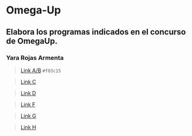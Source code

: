 # Omega-Up
## Elabora los programas indicados en el concurso de OmegaUp.
### Yara Rojas Armenta


>[Link A/B](https://github.com/Taigach080/Omega-Up/pull/1#issue-1358199851) `#f03c15`

>[Link C](https://github.com/Taigach080/Omega-Up/pull/2#issue-1358239944)

>[Link D](https://github.com/Taigach080/Omega-Up/pull/3)

>[Link F](https://github.com/Taigach080/Omega-Up/pull/4)

>[Link G](https://github.com/Taigach080/Omega-Up/pull/4)

>[Link H](https://github.com/Taigach080/Omega-Up/pull/6)
